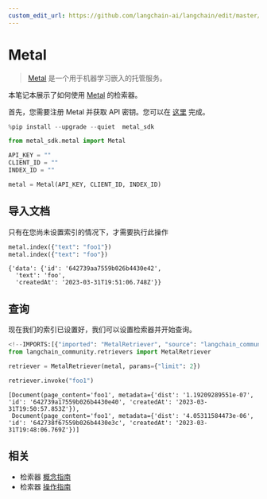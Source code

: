 ```yaml
---
custom_edit_url: https://github.com/langchain-ai/langchain/edit/master/docs/docs/integrations/retrievers/metal.ipynb
---
```

# Metal

>[Metal](https://github.com/getmetal/metal-python) 是一个用于机器学习嵌入的托管服务。

本笔记本展示了如何使用 [Metal](https://docs.getmetal.io/introduction) 的检索器。

首先，您需要注册 Metal 并获取 API 密钥。您可以在 [这里](https://docs.getmetal.io/misc-create-app) 完成。


```python
%pip install --upgrade --quiet  metal_sdk
```


```python
from metal_sdk.metal import Metal

API_KEY = ""
CLIENT_ID = ""
INDEX_ID = ""

metal = Metal(API_KEY, CLIENT_ID, INDEX_ID)
```

## 导入文档

只有在您尚未设置索引的情况下，才需要执行此操作


```python
metal.index({"text": "foo1"})
metal.index({"text": "foo"})
```



```output
{'data': {'id': '642739aa7559b026b4430e42',
  'text': 'foo',
  'createdAt': '2023-03-31T19:51:06.748Z'}}
```


## 查询

现在我们的索引已设置好，我们可以设置检索器并开始查询。


```python
<!--IMPORTS:[{"imported": "MetalRetriever", "source": "langchain_community.retrievers", "docs": "https://python.langchain.com/api_reference/community/retrievers/langchain_community.retrievers.metal.MetalRetriever.html", "title": "Metal"}]-->
from langchain_community.retrievers import MetalRetriever
```


```python
retriever = MetalRetriever(metal, params={"limit": 2})
```


```python
retriever.invoke("foo1")
```



```output
[Document(page_content='foo1', metadata={'dist': '1.19209289551e-07', 'id': '642739a17559b026b4430e40', 'createdAt': '2023-03-31T19:50:57.853Z'}),
 Document(page_content='foo1', metadata={'dist': '4.05311584473e-06', 'id': '642738f67559b026b4430e3c', 'createdAt': '2023-03-31T19:48:06.769Z'})]
```



## 相关

- 检索器 [概念指南](/docs/concepts/#retrievers)
- 检索器 [操作指南](/docs/how_to/#retrievers)
